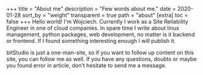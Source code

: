 +++
title = "About me"
description = "Few words about me."
date = 2020-01-28
sort_by = "weight"
transparent = true
path = "about"
[extra]
toc = false
+++
Hello world! I'm Wojciech. Currently I work as a Site Reliability Engineer in one of cloud companies. In spare time I write about linux management, python packages, web development, no matter is it backend or frontend. If I found something interesting enough I will publish it.

bitStudio is just a one-man-site, so if you want to follow up content on this site, you can follow me as well. If you have any questions, doubts or maybe you found error in article, don't hesitate to send me a message.
